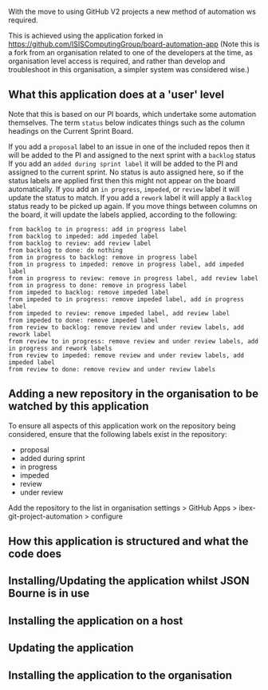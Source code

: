 With the move to using GitHub V2 projects a new method of automation ws required.

This is achieved using the application forked in https://github.com/ISISComputingGroup/board-automation-app
(Note this is a fork from an organisation related to one of the developers at the time, as organisation level access is required, and rather than develop and troubleshoot in this organisation, a simpler system was considered wise.)

## What this application does at a 'user' level
Note that this is based on our PI boards, which undertake some automation themselves. The term `status` below indicates things such as the column headings on the Current Sprint Board.

If you add a `proposal` label to an issue in one of the included repos then it will be added to the PI and assigned to the next sprint with a `backlog` status
If you add an `added during sprint label` it will be added to the PI and assigned to the current sprint. No status is auto assigned here, so if the status labels are applied first then this might not appear on the board automatically.
If you add an `in progress`, `impeded`, or `review` label it will update the status to match.
If you add a `rework` label it will apply a `Backlog` status ready to be picked up again.
If you move things between columns on the board, it will update the labels applied, according to the following:

```
from backlog to in progress: add in progress label
from backlog to impeded: add impeded label
from backlog to review: add review label
from backlog to done: do nothing
from in progress to backlog: remove in progress label
from in progress to impeded: remove in progress label, add impeded label
from in progress to review: remove in progress label, add review label
from in progress to done: remove in progress label
from impeded to backlog: remove impeded label
from impeded to in progress: remove impeded label, add in progress label
from impeded to review: remove impeded label, add review label
from impeded to done: remove impeded label
from review to backlog: remove review and under review labels, add rework label
from review to in progress: remove review and under review labels, add in progress and rework labels
from review to impeded: remove review and under review labels, add impeded label
from review to done: remove review and under review labels
```

## Adding a new repository in the organisation to be watched by this application
To ensure all aspects of this application work on the repository being considered, ensure that the following labels exist in the repository:
* proposal
* added during sprint
* in progress
* impeded
* review
* under review

Add the repository to the list in organisation settings > GitHub Apps > ibex-git-project-automation > configure

## How this application is structured and what the code does

## Installing/Updating the application whilst JSON Bourne is in use

## Installing the application on a host

## Updating the application

## Installing the application to the organisation
